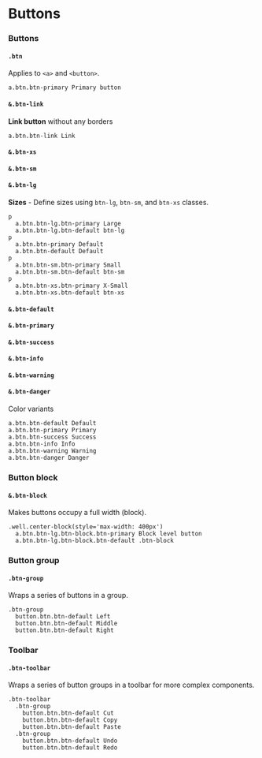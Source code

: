 Buttons
=======

### Buttons
#### `.btn`

Applies to `<a>` and `<button>`.

```example.jade
a.btn.btn-primary Primary button
```

#### `&.btn-link`
**Link button** without any borders

```example.jade
a.btn.btn-link Link
```

#### `&.btn-xs`
#### `&.btn-sm`
#### `&.btn-lg`
**Sizes** - Define sizes using `btn-lg`, `btn-sm`, and `btn-xs` classes.

```example.jade
p
  a.btn.btn-lg.btn-primary Large
  a.btn.btn-lg.btn-default btn-lg
p
  a.btn.btn-primary Default
  a.btn.btn-default Default
p
  a.btn.btn-sm.btn-primary Small
  a.btn.btn-sm.btn-default btn-sm
p
  a.btn.btn-xs.btn-primary X-Small
  a.btn.btn-xs.btn-default btn-xs
```

#### `&.btn-default`
#### `&.btn-primary`
#### `&.btn-success`
#### `&.btn-info`
#### `&.btn-warning`
#### `&.btn-danger`
Color variants

```example.jade
a.btn.btn-default Default
a.btn.btn-primary Primary
a.btn.btn-success Success
a.btn.btn-info Info
a.btn.btn-warning Warning
a.btn.btn-danger Danger
```

### Button block
#### `&.btn-block`

Makes buttons occupy a full width (block).

```example.jade
.well.center-block(style='max-width: 400px')
  a.btn.btn-lg.btn-block.btn-primary Block level button
  a.btn.btn-lg.btn-block.btn-default .btn-block
```

### Button group
#### `.btn-group`

Wraps a series of buttons in a group.

```example.jade
.btn-group
  button.btn.btn-default Left
  button.btn.btn-default Middle
  button.btn.btn-default Right
```

### Toolbar
#### `.btn-toolbar`

Wraps a series of button groups in a toolbar for more complex components.

```example.jade
.btn-toolbar
  .btn-group
    button.btn.btn-default Cut
    button.btn.btn-default Copy
    button.btn.btn-default Paste
  .btn-group
    button.btn.btn-default Undo
    button.btn.btn-default Redo
```
